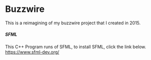 # Buzzwire
This is a reimagining of my buzzwire project that I created in 2015.

##### SFML

This C++ Program runs of SFML, to install SFML, click the link below.
https://www.sfml-dev.org/


